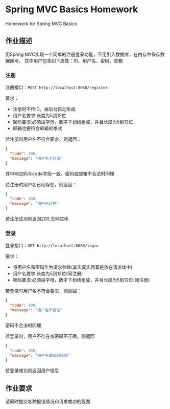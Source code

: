 # Spring MVC Basics Homework

Homework for Spring MVC Basics

## 作业描述

用Spring MVC实现一个简单的注册登录功能，不用引入数据库，在内存中保存数据即可。
其中用户包含如下属性：ID、用户名、密码、邮箱

### 注册
注册接口：`POST http://localhost:8080/register`

要求：
- 注册时不传ID，由后台自动生成
- 用户名要求:长度为5到12位
- 密码要求:必须由字母，数字下划线组成，并且长度为5到12位
- 邮箱也要符合邮箱的格式

若注册时用户名不符合要求，则返回：
```json
{
  "code": 400,
  "message": "用户名不合法"
}
```
其中响应码与code字段一致，密码或邮箱不合法时同理

若注册时用户名已经存在，则返回：
```json
{
  "code": 400,
  "message": "用户已存在"
}
```

若注册成功则返回200,无响应体

### 登录
登录接口：`GET http://localhost:8080/login`

要求：
- 将用户名和密码作为请求参数(其实真实场景是放在请求体中)
- 用户名要求:长度为5到12位(同注册)
- 密码要求:必须由字母，数字下划线组成，并且长度为5到12位(同注册)

若登录时用户名不符合要求，则返回：
```json
{
  "code": 400,
  "message": "用户名不合法"
}
```
密码不合法时同理

若登录时，用户不存在或密码不正确，则返回
```json
{
  "code": 400,
  "message": "用户名或密码错误"
}
```

若登录成功则返回用户信息

## 作业要求

请同时提交各种报错情况和请求成功的截图
